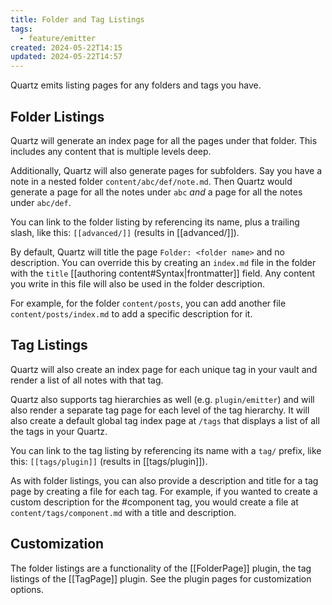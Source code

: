 ```yaml
---
title: Folder and Tag Listings
tags:
  - feature/emitter
created: 2024-05-22T14:15
updated: 2024-05-22T14:57
---
```


Quartz emits listing pages for any folders and tags you have.

## Folder Listings

Quartz will generate an index page for all the pages under that folder. This includes any content that is multiple levels deep.

Additionally, Quartz will also generate pages for subfolders. Say you have a note in a nested folder `content/abc/def/note.md`. Then Quartz would generate a page for all the notes under `abc` _and_ a page for all the notes under `abc/def`.

You can link to the folder listing by referencing its name, plus a trailing slash, like this: `[[advanced/]]` (results in [[advanced/]]).

By default, Quartz will title the page `Folder: <folder name>` and no description. You can override this by creating an `index.md` file in the folder with the `title` [[authoring content#Syntax|frontmatter]] field. Any content you write in this file will also be used in the folder description.

For example, for the folder `content/posts`, you can add another file `content/posts/index.md` to add a specific description for it.

## Tag Listings

Quartz will also create an index page for each unique tag in your vault and render a list of all notes with that tag.

Quartz also supports tag hierarchies as well (e.g. `plugin/emitter`) and will also render a separate tag page for each level of the tag hierarchy. It will also create a default global tag index page at `/tags` that displays a list of all the tags in your Quartz.

You can link to the tag listing by referencing its name with a `tag/` prefix, like this: `[[tags/plugin]]` (results in [[tags/plugin]]).

As with folder listings, you can also provide a description and title for a tag page by creating a file for each tag. For example, if you wanted to create a custom description for the #component tag, you would create a file at `content/tags/component.md` with a title and description.

## Customization

The folder listings are a functionality of the [[FolderPage]] plugin, the tag listings of the [[TagPage]] plugin. See the plugin pages for customization options.
